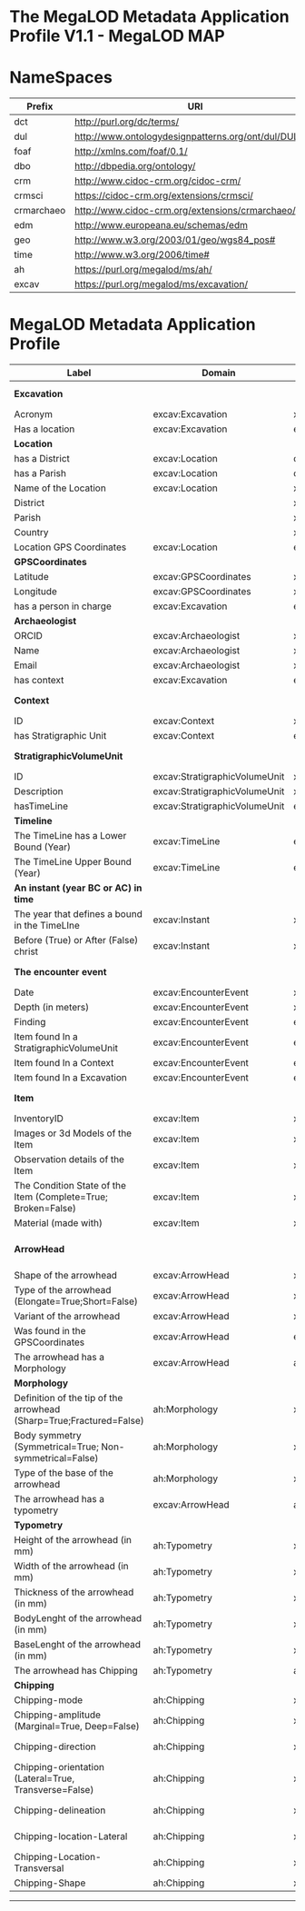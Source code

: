 # The MegaLOD Metadata Application Profile V1.1 - MegaLOD MAP

# NameSpaces
| Prefix     | URI                                                   |
| ---------- | ----------------------------------------------------- |
| dct        | http://purl.org/dc/terms/                             |
| dul        | http://www.ontologydesignpatterns.org/ont/dul/DUL.owl |
| foaf       | http://xmlns.com/foaf/0.1/                            |
| dbo        | http://dbpedia.org/ontology/                          |
| crm        | http://www.cidoc-crm.org/cidoc-crm/                   |
| crmsci     | https://cidoc-crm.org/extensions/crmsci/              |
| crmarchaeo | http://www.cidoc-crm.org/extensions/crmarchaeo/       |
| edm        | http://www.europeana.eu/schemas/edm                   |
| geo        | http://www.w3.org/2003/01/geo/wgs84_pos#              |
| time       | http://www.w3.org/2006/time#                          |
| ah         | https://purl.org/megalod/ms/ah/                       |
| excav      | https://purl.org/megalod/ms/excavation/               |

# MegaLOD Metadata Application Profile

| Label                                                               | Domain                                   | Range                                    | Vocabulary Term                          | Cardinality | VES                    | Note                                                        |
|---------------------------------------------------------------------|------------------------------------------|------------------------------------------|------------------------------------------|-------------|------------------------|-------------------------------------------------------------|
| __Excavation__                                                      |                                          |                                          | excav:Excavation                         |             |                        | owl:equivalentClass crmarchaeo:A9_Archaeological_Excavation |
| Acronym                                                             | excav:Excavation                         | xsd:Literal                              | dcterms:identifier                       | 1-1         |                        |                                                             |
| Has a location                                                      | excav:Excavation                         | excav:Location                           | dul:hasLocation                          | 0-1         |                        |                                                             |
| __Location__                                                        |                                          |                                          | ex:Location                              |             |                        | owl:equivalentClass  dbo:Place                              |
| has a District                                                      | excav:Location                           | dbo:District                             | dbo:district                             | 0-1         |                        |                                                             |
| has a Parish                                                        | excav:Location                           | dbo:Parish                               | dbo:parish                               | 0-1         |                        |                                                             |
| Name of the Location                                                | excav:Location                           | xsd:Literal                              | dbo:informationName                      | 0-1         |                        |                                                             |
| District                                                            |                                          | xsd:uri                                  | dbo:District                             |             |                        |                                                             |
| Parish                                                              |                                          | xsd:uri                                  | dbo:Parish                               |             |                        |                                                             |
| Country                                                             |                                          | xsd:uri                                  | dbo:Country                              |             |                        |                                                             |
| Location GPS Coordinates                                            | excav:Location                           | excav:GPSCoordinates                     | excav:hasGPSCoordinates                  | 0-1         |                        |                                                             |
| __GPSCoordinates__                                                  |                                          |                                          | ex:GPSCoordinates                        |             |                        | owl:equivalentClass geo:SpatialThing                        |
| Latitude                                                            | excav:GPSCoordinates                     | xsd:decimal                              | geo:lat                                  | 0-1         |                        |                                                             |
| Longitude                                                           | excav:GPSCoordinates                     | xsd:decimal                              | geo:long                                 | 0-1         |                        |                                                             |
| has a person in charge                                              | excav:Excavation                         | excav:Archaeologist                      | excav:hasPersonInCharge                  | 0-1         |                        |                                                             |
| __Archaeologist__                                                   |                                          |                                          | excav:Archaeologist                      |             |                        | owl:equivalentClass foaf:Person                             |
| ORCID                                                               | excav:Archaeologist                      | xsd:anyURI                               | foaf:account                             | 1-1         |                        |                                                             |
| Name                                                                | excav:Archaeologist                      | xsd:Literal                              | foaf:name                                | 0-1         |                        |                                                             |
| Email                                                               | excav:Archaeologist                      | xsd:anyURI                               | foaf:mbox                                | 0-M         |                        |                                                             |
| has context                                                         | excav:Excavation                         | excav:Context                            | excav:hasContext                         | 1-M         |                        |                                                             |
| __Context__                                                         |                                          |                                          | excav:Context                            |             |                        | owl:equivalentClass  crmarchaeo:A1_Excavation_Processing_Unit|
| ID                                                                  | excav:Context                            | xsd:Literal                              | dcterms:identifier                       | 1-1         |                        |                                                              |
| has Stratigraphic Unit                                              | excav:Context                            | excav:StratigraphicVolumeUnit            | excav:hasSVU                             | 0-M         |                        |                                                              |
| __StratigraphicVolumeUnit__                                         |                                          |                                          | excav:StratigraphicVolumeUnit            |             |                        | owl:equivalentClass crmarchaeo:A2_Stratigraphic_Volume_Unit |
| ID                                                                  | excav:StratigraphicVolumeUnit            | xsd:Literal                              | dcterms:identifier                       | 1-1         |                        ||
| Description                                                         | excav:StratigraphicVolumeUnit            | xsd:Literal                              | dcterms:description                      | 0-1         |                        ||
| hasTimeLine                                                         | excav:StratigraphicVolumeUnit            | excav:TimeLine                           | excav:hasTimeLine                        | 0-1         |                        ||
| __Timeline__                                                        |                                          |                                          | excav:TimeLine                           | 0-1         |                        | owl:equivalentClass time:TemporalEntity                       |
| The TimeLine has a Lower Bound (Year)                               | excav:TimeLine                           | excav:Instant                            | time:hasBeginning                        | 0-1         |                        ||
| The TimeLine Upper Bound (Year)                                     | excav:TimeLine                           | excav:Instant                            | time:hasEnd                              | 0-1         |                        ||
| __An instant (year BC or AC) in time__                              |                                          |                                          | excav:Instant                            | 0-1         |                        | owl:equivalentClass time:Instant |
| The year that defines a bound in the TimeLIne                       | excav:Instant                            | xsd:gYear                                | time:inXSDYear                           | 0-1         |                        ||
| Before (True) or After (False) christ                               | excav:Instant                            | xsd:boolean                              | excav:bc                                 | 0-1         |                        ||
| __The encounter event__                                             |                                          |                                          | excav:EncounterEvent                     |             |                        | owl:equivalentClass  crmsci:S19_Encounter_Event |
| Date                                                                | excav:EncounterEvent                     | xsd:Literal                              | dcterms:date                             | 0-1         |                        ||
| Depth (in meters)                                                   | excav:EncounterEvent                     | xsd:decimal                              | dbo:depth                                | 0-1         |                        ||
| Finding                                                             | excav:EncounterEvent                     | excav:Item                               | crmsci:O19_encountered_object            | 0-M         |                        ||
| Item found In a StratigraphicVolumeUnit                             | excav:EncounterEvent                     | excav:StratigraphicVolumeUnit            | excav:foundInSVU                         | 0-1         |                        ||
| Item found In a Context                                             | excav:EncounterEvent                     | excav:Context                            | excav:foundInAContext                    | 0-1         |                        ||
| Item found In a Excavation                                          | excav:EncounterEvent                     | excav:Excavation                         | excav:foundInAExcavation                 | 0-1         |                        ||
| __Item__                                                            |                                          |                                          | excav:Item                               |             |                        | owl:equivalentClass crm:E24_Physical_Man-Made_Thing         |                      
| InventoryID                                                         | excav:Item                               | xsd:xsd:Literal                          | dcterms:identifier                       | 1-1         |                        ||
| Images or 3d Models of the Item                                     | excav:Item                               | xsd:anyURI                               | edm:Webresource                          | 0-M         |                        ||
| Observation details of the Item                                     | excav:Item                               | xsd:Literal                              | dbo:Annotation                           | 0-M         |                        ||
| The Condition State of the Item      (Complete=True; Broken=False)  | excav:Item                               | xsd:boolean                              | crm:E3_Condition_State                   | 0-1         |                        ||
| Material (made with)                                                | excav:Item                               | xsd:anyURI                               | crm:E57_Material                         | 0-1         | Getty Vocab AAT        ||
| __ArrowHead__                                                       |                                          |                                          | excav:ArrowHead                          |             |                        | owl:equivalentClass crm:E24_Physical_Man-Made_Thing; rdfs:Subclass ex:Item         |
| Shape of the arrowhead                                              | excav:ArrowHead                          | xsd:anyURI                               | ah:shape                                 | 0-1         | AH-Shape               ||
| Type of the arrowhead (Elongate=True;Short=False)                   | excav:ArrowHead                          | xsd:boolean                              | crm:E55_Type                             | 0-1         |                        ||
| Variant of the arrowhead                                            | excav:ArrowHead                          | xsd:anyURI                               | ah:variant                               | 0-1         | AH-Variant             ||
| Was found in the GPSCoordinates                                     | excav:ArrowHead                          | excav:GPSCoordinates                     | ah:foundInCoordinates                    | 0-1         |                        ||
| The arrowhead has a Morphology                                      | excav:ArrowHead                          | ah:Morphology                            | ah:hasMorphology                         | 0-1         |                        ||
| __Morphology__                                                      |                                          |                                          | ah:Morphology                            |             |                        ||
| Definition of the tip of the arrowhead (Sharp=True;Fractured=False) | ah:Morphology                            | xsd:boolean                              | ah:point                                 | 0-1         |                        ||
| Body symmetry (Symmetrical=True; Non-symmetrical=False)             | ah:Morphology                            | xsd:boolean                              | ah:body                                  | 0-1         |                        ||
| Type of the base of the arrowhead                                   | ah:Morphology                            | xsd:anyURI                               | ah:base                                  | 0-1         | AH-Base                ||
| The arrowhead has a typometry                                       | excav:ArrowHead                          | ah:Typometry                             | ah:hasTypometry                          | 0-1         |                        ||
| __Typometry__                                                       |                                          |                                          | ah:Typometry                             | 0-1         |                        ||
| Height of the arrowhead (in mm)                                     | ah:Typometry                             | xsd:decimal                              | crm:E54_Dimension                        | 0-1         |                        ||
| Width  of the arrowhead (in mm)                                     | ah:Typometry                             | xsd:decimal                              | crm:E54_Dimension                        | 0-1         |                        ||
| Thickness  of the arrowhead (in mm)                                 | ah:Typometry                             | xsd:decimal                              | crm:E54_Dimension                        | 0-1         |                        ||
| BodyLenght  of the arrowhead (in mm)                                | ah:Typometry                             | xsd:decimal                              | crm:E54_Dimension                        | 0-1         |                        ||
| BaseLenght  of the arrowhead (in mm)                                | ah:Typometry                             | xsd:decimal                              | crm:E54_Dimension                        | 0-1         |                        ||
| The arrowhead has Chipping                                          | ah:Typometry                             | ah:Chipping                              | ah:hasChipping                           | 0-1         |                        ||
| __Chipping__                                                        |                                          |                                          | ah:Chipping                              | 0-1         |                        ||
| Chipping-mode                                                       | ah:Chipping                              | xsd:anyURI                               | ah:mode                                  | 0-1         | aH-chippingMode        ||
| Chipping-amplitude (Marginal=True, Deep=False)                      | ah:Chipping                              | xsd:boolean                              | ah:amplitude                             | 0-1         |                        ||
| Chipping-direction                                                  | ah:Chipping                              | xsd:anyURI                               | ah:direction                             | 0-1         | aH-chippingDirection   ||
| Chipping-orientation (Lateral=True, Transverse=False)               | ah:Chipping                              | xsd:xsd:boolean                          | ah:orientation                           | 0-1         |                        ||
| Chipping-delineation                                                | ah:Chipping                              | xsd:anyURI                               | ah:dileneation                           | 0-1         | aH-chippingDelineation ||
| Chipping-location-Lateral                                           | ah:Chipping                              | xsd:anyURI                               | ah:chippinglocation-Lateral              | 0-3         | aH-chippingLocation    ||
| Chipping-Location-Transversal                                       | ah:Chipping                              | xsd:anyURI                               | ah:chippingLocation-Transveral           | 0-3         | aH-chippingLocation    ||
| Chipping-Shape                                                      | ah:Chipping                              | xsd:anyURI                               | ah:chippingShape                         | 0-1         | aH-chippingShape       ||
---------------------------------------------------------------------------------------------------------------------------------------------------------------------------------------------------------------------------------------------------------------------------------------------------

